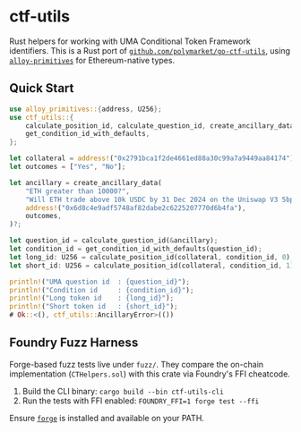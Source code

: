 # ctf-utils

Rust helpers for working with UMA Conditional Token Framework identifiers. This
is a Rust port of [`github.com/polymarket/go-ctf-utils`](https://github.com/polymarket/go-ctf-utils),
using [`alloy-primitives`](https://docs.rs/alloy-primitives/) for Ethereum-native
types.

## Quick Start

```rust
use alloy_primitives::{address, U256};
use ctf_utils::{
    calculate_position_id, calculate_question_id, create_ancillary_data,
    get_condition_id_with_defaults,
};

let collateral = address!("0x2791bca1f2de4661ed88a30c99a7a9449aa84174");
let outcomes = ["Yes", "No"];

let ancillary = create_ancillary_data(
    "ETH greater than 10000?",
    "Will ETH trade above 10k USDC by 31 Dec 2024 on the Uniswap V3 5bps pool?",
    address!("0x6d8c4e9adf5748af82dabe2c6225207770d6b4fa"),
    outcomes,
)?;

let question_id = calculate_question_id(&ancillary);
let condition_id = get_condition_id_with_defaults(question_id);
let long_id: U256 = calculate_position_id(collateral, condition_id, 0);
let short_id: U256 = calculate_position_id(collateral, condition_id, 1);

println!("UMA question id  : {question_id}");
println!("Condition id     : {condition_id}");
println!("Long token id    : {long_id}");
println!("Short token id   : {short_id}");
# Ok::<(), ctf_utils::AncillaryError>(())
```

## Foundry Fuzz Harness

Forge-based fuzz tests live under `fuzz/`. They compare the on-chain
implementation (`CTHelpers.sol`) with this crate via Foundry's FFI cheatcode.

1. Build the CLI binary: `cargo build --bin ctf-utils-cli`
2. Run the tests with FFI enabled: `FOUNDRY_FFI=1 forge test --ffi`

Ensure [`forge`](https://book.getfoundry.sh/getting-started/installation.html) is
installed and available on your PATH.
